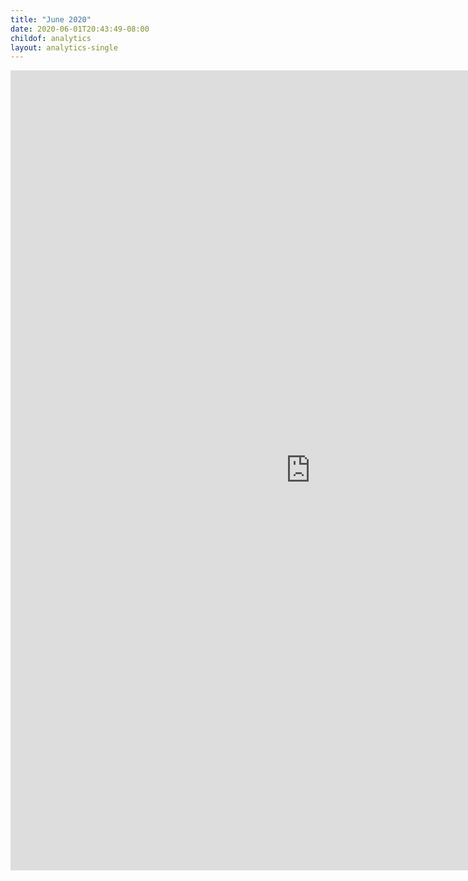```yaml
---
title: "June 2020"
date: 2020-06-01T20:43:49-08:00
childof: analytics
layout: analytics-single
---
```

<iframe width="960" height="1280" src="https://datastudio.google.com/embed/reporting/1JUPhFUanNjFRWl2sLKPFCpzkbJ6hlKKF/page/AWD9" frameborder="0" style="border:0" allowfullscreen></iframe>